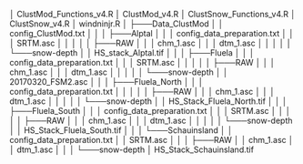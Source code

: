 │   ClustMod_Functions_v4.R
│   ClustMod_v4.R
│   ClustSnow_Functions_v4.R
│   ClustSnow_v4.R
│   windninjr.R
│
├───Data_ClustMod
│   │   config_ClustMod.txt
│   │
│   ├───Alptal
│   │   │   config_data_preparation.txt
│   │   │   SRTM.asc
│   │   │
│   │   ├───RAW
│   │   │       chm_1.asc
│   │   │       dtm_1.asc
│   │   │
│   │   └───snow-depth
│   │           HS_stack_Alptal.tif
│   │
│   ├───Fluela
│   │   │   config_data_preparation.txt
│   │   │   SRTM.asc
│   │   │
│   │   ├───RAW
│   │   │       chm_1.asc
│   │   │       dtm_1.asc
│   │   │
│   │   └───snow-depth
│   │           20170320_FSM2.asc
│   │
│   ├───Fluela_North
│   │   │   config_data_preparation.txt
│   │   │
│   │   ├───RAW
│   │   │       chm_1.asc
│   │   │       dtm_1.asc
│   │   │
│   │   └───snow-depth
│   │           HS_Stack_Fluela_North.tif
│   │
│   ├───Fluela_South
│   │   │   config_data_preparation.txt
│   │   │   SRTM.asc
│   │   │
│   │   ├───RAW
│   │   │       chm_1.asc
│   │   │       dtm_1.asc
│   │   │
│   │   └───snow-depth
│   │           HS_Stack_Fluela_South.tif
│   │
│   └───Schauinsland
│       │   config_data_preparation.txt
│       │   SRTM.asc
│       │
│       ├───RAW
│       │       chm_1.asc
│       │       dtm_1.asc
│       │
│       └───snow-depth
│               HS_Stack_Schauinsland.tif
